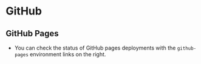 # GitHub

## GitHub Pages

- You can check the status of GitHub pages deployments with the `github-pages` environment links on the right.
